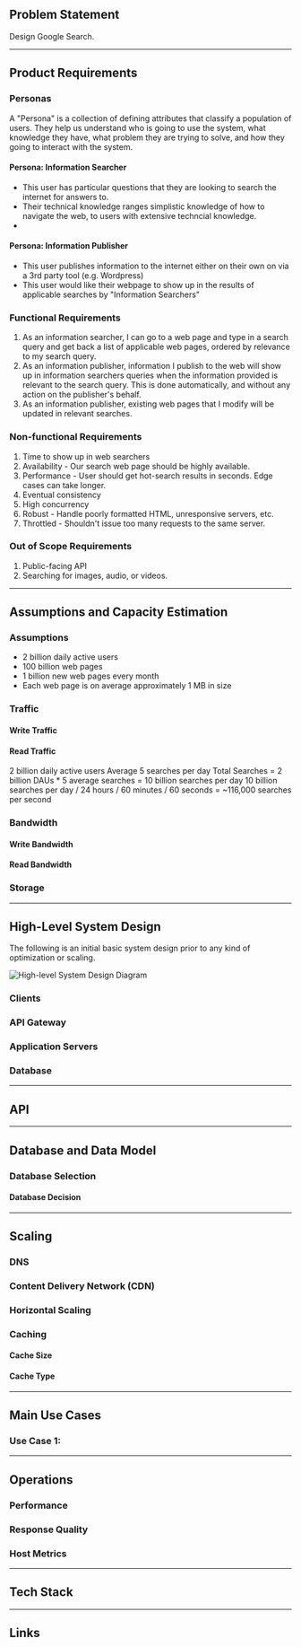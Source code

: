 ## Problem Statement

Design Google Search.

---

## Product Requirements

### Personas

A "Persona" is a collection of defining attributes that classify a population of users. They help us understand who is going to use the system, what knowledge they have, what problem they are trying to solve, and how they going to interact with the system.

#### Persona: Information Searcher

- This user has particular questions that they are looking to search the internet for answers to.
- Their technical knowledge ranges simplistic knowledge of how to navigate the web, to users with extensive techncial knowledge.
- 

#### Persona: Information Publisher

- This user publishes information to the internet either on their own on via a 3rd party tool (e.g. Wordpress)
- This user would like their webpage to show up in the results of applicable searches by "Information Searchers"

### Functional Requirements

1. As an information searcher, I can go to a web page and type in a search query and get back a list of applicable web pages, ordered by relevance to my search query.
1. As an information publisher, information I publish to the web will show up in information searchers queries when the information provided is relevant to the search query. This is done automatically, and without any action on the publisher's behalf.
1. As an information publisher, existing web pages that I modify will be updated in relevant searches.

### Non-functional Requirements

1. Time to show up in web searchers
1. Availability - Our search web page should be highly available.
1. Performance - User should get hot-search results in seconds. Edge cases can take longer. 
1. Eventual consistency
1. High concurrency
1. Robust - Handle poorly formatted HTML, unresponsive servers, etc.
1. Throttled - Shouldn't issue too many requests to the same server.

### Out of Scope Requirements

1. Public-facing API
1. Searching for images, audio, or videos.

---

## Assumptions and Capacity Estimation

### Assumptions

- 2 billion daily active users
- 100 billion web pages
- 1 billion new web pages every month
- Each web page is on average approximately 1 MB in size

### Traffic



#### Write Traffic



#### Read Traffic

2 billion daily active users
Average 5 searches per day
Total Searches = 2 billion DAUs * 5 average searches = 10 billion searches per day
10 billion searches per day / 24 hours / 60 minutes / 60 seconds = ~116,000 searches per second

### Bandwidth

#### Write Bandwidth

#### Read Bandwidth

### Storage

---

## High-Level System Design

The following is an initial basic system design prior to any kind of optimization or scaling.

![High-level System Design Diagram](/docs/diagrams/out/high_level_system_design/high_level_system_design.png)

### Clients

### API Gateway

### Application Servers

### Database

---

## API


---

## Database and Data Model

### Database Selection

#### Database Decision

---

## Scaling

### DNS

### Content Delivery Network (CDN)

### Horizontal Scaling

### Caching

#### Cache Size

#### Cache Type

---

## Main Use Cases

### Use Case 1: 

---

## Operations

### Performance

### Response Quality

### Host Metrics

---

## Tech Stack

---

## Links

